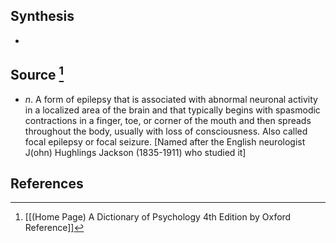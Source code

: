 ## Synthesis
- 
## Source [^1]
- $n$. A form of epilepsy that is associated with abnormal neuronal activity in a localized area of the brain and that typically begins with spasmodic contractions in a finger, toe, or corner of the mouth and then spreads throughout the body, usually with loss of consciousness. Also called focal epilepsy or focal seizure. \[Named after the English neurologist J(ohn) Hughlings Jackson (1835-1911) who studied it]
## References

[^1]: [[(Home Page) A Dictionary of Psychology 4th Edition by Oxford Reference]]